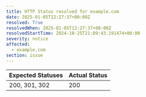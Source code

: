 ```yaml
---
title: HTTP Status resolved for example.com
date: 2025-01-05T12:27:37+00:00Z
resolved: True
resolvedWhen: 2025-01-05T12:27:37+00:00Z
resolvedStartTime: 2024-10-25T21:09:43.191474+00:00
severity: notice
affected:
  - example.com
section: issue
---
```


| Expected Statuses | Actual Status  |
|-------------------|----------------|
| 200, 301, 302 | 200 |
